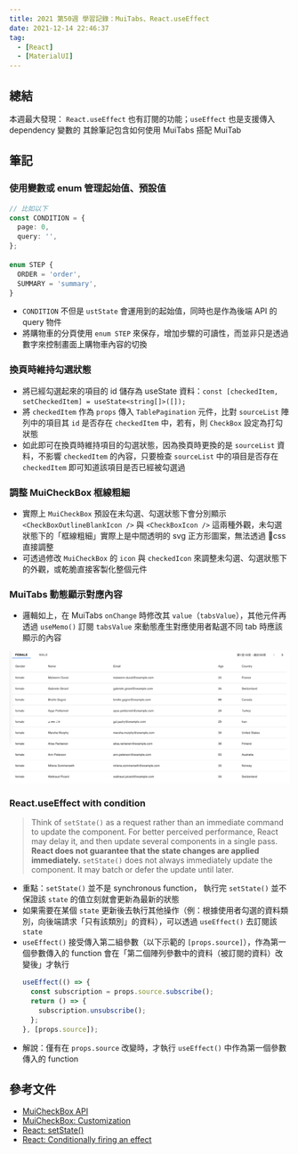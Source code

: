 ```yaml
---
title: 2021 第50週 學習記錄：MuiTabs、React.useEffect
date: 2021-12-14 22:46:37
tag:
  - [React]
  - [MaterialUI]
---
```


## 總結

本週最大發現： `React.useEffect` 也有訂閱的功能；`useEffect` 也是支援傳入 dependency 變數的
其餘筆記包含如何使用 MuiTabs 搭配 MuiTab

## 筆記

### 使用變數或 enum 管理起始值、預設值

```ts
// 比如以下
const CONDITION = {
  page: 0,
  query: '',
};

enum STEP {
  ORDER = 'order',
  SUMMARY = 'summary',
}
```

- `CONDITION` 不但是 `ustState` 會運用到的起始值，同時也是作為後端 API 的 query 物件
- 將購物車的分頁使用 `enum STEP` 來保存，增加步驟的可讀性，而並非只是透過數字來控制畫面上購物車內容的切換

### 換頁時維持勾選狀態

- 將已經勾選起來的項目的 id 儲存為 useState 資料：`const [checkedItem, setCheckedItem] = useState<string[]>([]);`
- 將 `checkedItem` 作為 `props` 傳入 `TablePagination` 元件，比對 `sourceList` 陣列中的項目其 `id` 是否存在 `checkedItem` 中，若有，則 `CheckBox` 設定為打勾狀態
- 如此即可在換頁時維持項目的勾選狀態，因為換頁時更換的是 `sourceList` 資料，不影響 `checkedItem` 的內容，只要檢查 `sourceList` 中的項目是否存在 `checkedItem` 即可知道該項目是否已經被勾選過

### 調整 MuiCheckBox 框線粗細

- 實際上 `MuiCheckBox` 預設在未勾選、勾選狀態下會分別顯示 `<CheckBoxOutlineBlankIcon />` 與 `<CheckBoxIcon />` 這兩種外觀，未勾選狀態下的「框線粗細」實際上是中間透明的 svg 正方形圖案，無法透過 css 直接調整
- 可透過修改 `MuiCheckBox` 的 `icon` 與 `checkedIcon` 來調整未勾選、勾選狀態下的外觀，或乾脆直接客製化整個元件

### MuiTabs 動態顯示對應內容

<script src="https://gist.github.com/tzynwang/2e092e1929341a8b6b19793ff76f1894.js"></script>

- 邏輯如上，在 MuiTabs `onChange` 時修改其 `value`（`tabsValue`），其他元件再透過 `useMemo()` 訂閱 `tabsValue` 來動態產生對應使用者點選不同 tab 時應該顯示的內容

![demo](/2021/work-log-w50/MuiTabs.png)

### React.useEffect with condition

> Think of `setState()` as a request rather than an immediate command to update the component. For better perceived performance, React may delay it, and then update several components in a single pass. **React does not guarantee that the state changes are applied immediately.** `setState()` does not always immediately update the component. It may batch or defer the update until later.

- 重點：`setState()` 並不是 synchronous function， 執行完 `setState()` 並不保證該 `state` 的值立刻就會更新為最新的狀態
- 如果需要在某個 `state` 更新後去執行其他操作（例：根據使用者勾選的資料類別，向後端請求「只有該類別」的資料），可以透過 `useEffect()` 去訂閱該 `state`
- `useEffect()` 接受傳入第二組參數（以下示範的 `[props.source]`），作為第一個參數傳入的 function 會在「第二個陣列參數中的資料（被訂閱的資料）改變後」才執行
  ```js
  useEffect(() => {
    const subscription = props.source.subscribe();
    return () => {
      subscription.unsubscribe();
    };
  }, [props.source]);
  ```
- 解說：僅有在 `props.source` 改變時，才執行 `useEffect()` 中作為第一個參數傳入的 function

## 參考文件

- [MuiCheckBox API](https://mui.com/api/checkbox/#main-content)
- [MuiCheckBox: Customization](https://mui.com/components/checkboxes/#customization)
- [React: setState()](https://reactjs.org/docs/react-component.html#setstate)
- [React: Conditionally firing an effect](https://reactjs.org/docs/hooks-reference.html#conditionally-firing-an-effect)
